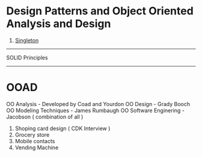 # Design Patterns and Object Oriented Analysis and Design

1. [Singleton](https://github.com/praveenambati1233/DesignPatern/blob/master/Singleton.md "Singleton")


------------

SOLID Principles



------------

# OOAD

OO Analysis - Developed by Coad and Yourdon 
OO Design - Grady Booch
OO Modeling Techniques  - James Rumbaugh
OO Software Enginering - Jacobson ( combination of all )

1. Shoping card design ( CDK Interview )
2.  Grocery store
3.  Mobile contacts
4.  Vending Machine
